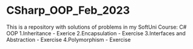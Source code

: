# CSharp_OOP_Feb_2023
This is a repository with solutions of problems in my SoftUni Course: C# OOP
1.Inheritance - Exerice
2.Encapsulation - Exercise
3.Interfaces and Abstraction - Exercise
4.Polymorphism - Exercise